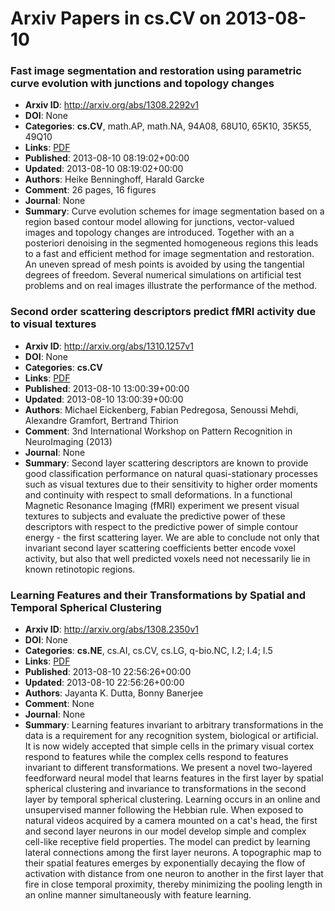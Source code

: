 # Arxiv Papers in cs.CV on 2013-08-10
### Fast image segmentation and restoration using parametric curve evolution with junctions and topology changes
- **Arxiv ID**: http://arxiv.org/abs/1308.2292v1
- **DOI**: None
- **Categories**: **cs.CV**, math.AP, math.NA, 94A08, 68U10, 65K10, 35K55, 49Q10
- **Links**: [PDF](http://arxiv.org/pdf/1308.2292v1)
- **Published**: 2013-08-10 08:19:02+00:00
- **Updated**: 2013-08-10 08:19:02+00:00
- **Authors**: Heike Benninghoff, Harald Garcke
- **Comment**: 26 pages, 16 figures
- **Journal**: None
- **Summary**: Curve evolution schemes for image segmentation based on a region based contour model allowing for junctions, vector-valued images and topology changes are introduced. Together with an a posteriori denoising in the segmented homogeneous regions this leads to a fast and efficient method for image segmentation and restoration. An uneven spread of mesh points is avoided by using the tangential degrees of freedom. Several numerical simulations on artificial test problems and on real images illustrate the performance of the method.



### Second order scattering descriptors predict fMRI activity due to visual textures
- **Arxiv ID**: http://arxiv.org/abs/1310.1257v1
- **DOI**: None
- **Categories**: **cs.CV**
- **Links**: [PDF](http://arxiv.org/pdf/1310.1257v1)
- **Published**: 2013-08-10 13:00:39+00:00
- **Updated**: 2013-08-10 13:00:39+00:00
- **Authors**: Michael Eickenberg, Fabian Pedregosa, Senoussi Mehdi, Alexandre Gramfort, Bertrand Thirion
- **Comment**: 3nd International Workshop on Pattern Recognition in NeuroImaging
  (2013)
- **Journal**: None
- **Summary**: Second layer scattering descriptors are known to provide good classification performance on natural quasi-stationary processes such as visual textures due to their sensitivity to higher order moments and continuity with respect to small deformations. In a functional Magnetic Resonance Imaging (fMRI) experiment we present visual textures to subjects and evaluate the predictive power of these descriptors with respect to the predictive power of simple contour energy - the first scattering layer. We are able to conclude not only that invariant second layer scattering coefficients better encode voxel activity, but also that well predicted voxels need not necessarily lie in known retinotopic regions.



### Learning Features and their Transformations by Spatial and Temporal Spherical Clustering
- **Arxiv ID**: http://arxiv.org/abs/1308.2350v1
- **DOI**: None
- **Categories**: **cs.NE**, cs.AI, cs.CV, cs.LG, q-bio.NC, I.2; I.4; I.5
- **Links**: [PDF](http://arxiv.org/pdf/1308.2350v1)
- **Published**: 2013-08-10 22:56:26+00:00
- **Updated**: 2013-08-10 22:56:26+00:00
- **Authors**: Jayanta K. Dutta, Bonny Banerjee
- **Comment**: None
- **Journal**: None
- **Summary**: Learning features invariant to arbitrary transformations in the data is a requirement for any recognition system, biological or artificial. It is now widely accepted that simple cells in the primary visual cortex respond to features while the complex cells respond to features invariant to different transformations. We present a novel two-layered feedforward neural model that learns features in the first layer by spatial spherical clustering and invariance to transformations in the second layer by temporal spherical clustering. Learning occurs in an online and unsupervised manner following the Hebbian rule. When exposed to natural videos acquired by a camera mounted on a cat's head, the first and second layer neurons in our model develop simple and complex cell-like receptive field properties. The model can predict by learning lateral connections among the first layer neurons. A topographic map to their spatial features emerges by exponentially decaying the flow of activation with distance from one neuron to another in the first layer that fire in close temporal proximity, thereby minimizing the pooling length in an online manner simultaneously with feature learning.



